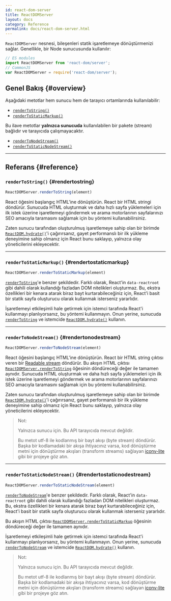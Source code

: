 ```yaml
---
id: react-dom-server
title: ReactDOMServer
layout: docs
category: Reference
permalink: docs/react-dom-server.html
---
```


`ReactDOMServer` nesnesi, bileşenleri statik işaretlemeye dönüştürmenizi sağlar. Genellikle, bir Node sunucusunda kullanılır:

```js
// ES modules
import ReactDOMServer from 'react-dom/server';
// CommonJS
var ReactDOMServer = require('react-dom/server');
```

## Genel Bakış {#overview}

Aşağıdaki metotlar hem sunucu hem de tarayıcı ortamlarında kullanılabilir:

- [`renderToString()`](#rendertostring)
- [`renderToStaticMarkup()`](#rendertostaticmarkup)

Bu ilave metotlar **yalnızca sunucuda** kullanılabilen bir pakete (stream) bağlıdır ve tarayıcıda çalışmayacaktır.

- [`renderToNodeStream()`](#rendertonodestream)
- [`renderToStaticNodeStream()`](#rendertostaticnodestream)

* * *

## Referans {#reference}

### `renderToString()` {#rendertostring}

```javascript
ReactDOMServer.renderToString(element)
```

React öğesini başlangıç HTML'ine dönüştürün. React bir HTML stringi döndürür. Sunucuda HTML oluşturmak ve daha hızlı sayfa yüklemeleri için ilk istek üzerine işaretlemeyi göndermek ve arama motorlarının sayfalarınızı SEO amacıyla taramasını sağlamak için bu yöntemi kullanabilirsiniz.


Zaten sunucu tarafından oluşturulmuş işaretlemeye sahip olan bir birimde [`ReactDOM.hydrate()`](/docs/react-dom.html#hydrate)'i çağırırsanız, gayet performanslı bir ilk yükleme deneyimine sahip olmanız için React bunu saklayıp, yalnızca olay yöneticilerini ekleyecektir.

* * *

### `renderToStaticMarkup()` {#rendertostaticmarkup}

```javascript
ReactDOMServer.renderToStaticMarkup(element)
```

[`renderToString`](#rendertostring)'e benzer şekildedir. Farklı olarak, React'in `data-reactroot` gibi dahili olarak kullandığı fazladan DOM nitelikleri oluşturmaz. Bu, ekstra özellikleri bir kenara atarak biraz bayt kurtarabileceğiniz için, React'i basit bir statik sayfa oluşturucu olarak kullanmak isterseniz yararlıdır.

İşaretlemeyi etkileşimli hale getirmek için istemci tarafında React'i kullanmayı planlıyorsanız, bu yöntemi kullanmayın. Onun yerine, sunucuda [`renderToString`](#rendertostring) ve istemcide [`ReactDOM.hydrate()`](/docs/react-dom.html#hydrate) kullanın.

* * *

### `renderToNodeStream()` {#rendertonodestream}

```javascript
ReactDOMServer.renderToNodeStream(element)
```

React öğesini başlangıç HTML'ine dönüştürün. React bir HTML string çıktısı veren bir [Readable stream](https://nodejs.org/api/stream.html#stream_readable_streams) döndürür. Bu akışın HTML çıktısı [`ReactDOMServer.renderToString`](#rendertostring) öğesinin döndüreceği değer ile tamamen aynıdır. Sunucuda HTML oluşturmak ve daha hızlı sayfa yüklemeleri için ilk istek üzerine işaretlemeyi göndermek ve arama motorlarının sayfalarınızı SEO amacıyla taramasını sağlamak için bu yöntemi kullanabilirsiniz.

Zaten sunucu tarafından oluşturulmuş işaretlemeye sahip olan bir birimde [`ReactDOM.hydrate()`](/docs/react-dom.html#hydrate)'i çağırırsanız, gayet performanslı bir ilk yükleme deneyimine sahip olmanız için React bunu saklayıp, yalnızca olay yöneticilerini ekleyecektir.

> Not:
>
> Yalnızca sunucu için. Bu API tarayıcıda mevcut değildir.
>
> Bu metot utf-8 ile kodlanmış bir bayt akışı (byte stream) döndürür. Başka bir kodlamadaki bir akışa ihtiyacınız varsa, kod dönüştürme metni için dönüştürme akışları (transform streams) sağlayan [iconv-lite](https://www.npmjs.com/package/iconv-lite) gibi bir projeye göz atın.

* * *

### `renderToStaticNodeStream()` {#rendertostaticnodestream}

```javascript
ReactDOMServer.renderToStaticNodeStream(element)
```

[`renderToNodeStream`](#rendertonodestream)'e benzer şekildedir. Farklı olarak, React'in `data-reactroot` gibi dahili olarak kullandığı fazladan DOM nitelikleri oluşturmaz. Bu, ekstra özellikleri bir kenara atarak biraz bayt kurtarabileceğiniz için, React'i basit bir statik sayfa oluşturucu olarak kullanmak isterseniz yararlıdır.

Bu akışın HTML çıktısı [`ReactDOMServer.renderToStaticMarkup`](#rendertostaticmarkup) öğesinin döndüreceği değer ile tamamen aynıdır.

İşaretlemeyi etkileşimli hale getirmek için istemci tarafında React'i kullanmayı planlıyorsanız, bu yöntemi kullanmayın. Onun yerine, sunucuda [`renderToNodeStream`](#rendertonodestream) ve istemcide [`ReactDOM.hydrate()`](/docs/react-dom.html#hydrate) kullanın.

> Not:
>
> Yalnızca sunucu için. Bu API tarayıcıda mevcut değildir.
>
> Bu metot utf-8 ile kodlanmış bir bayt akışı (byte stream) döndürür. Başka bir kodlamadaki bir akışa ihtiyacınız varsa, kod dönüştürme metni için dönüştürme akışları (transform streams) sağlayan [iconv-lite](https://www.npmjs.com/package/iconv-lite) gibi bir projeye göz atın.

